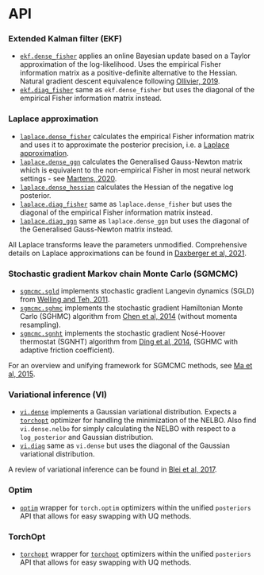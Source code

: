 # API

### Extended Kalman filter (EKF)
- [`ekf.dense_fisher`](ekf/dense_fisher.md) applies an online Bayesian update based 
on a Taylor approximation of the log-likelihood. Uses the empirical Fisher
information matrix as a positive-definite alternative to the Hessian.
Natural gradient descent equivalence following [Ollivier, 2019](https://arxiv.org/abs/1703.00209).
- [`ekf.diag_fisher`](ekf/diag_fisher.md) same as `ekf.dense_fisher` but
uses the diagonal of the empirical Fisher information matrix instead.

### Laplace approximation
- [`laplace.dense_fisher`](laplace/dense_fisher.md) calculates the empirical Fisher
information matrix and uses it to approximate the posterior precision, i.e. a [Laplace
approximation](https://arxiv.org/abs/2106.14806).
- [`laplace.dense_ggn`](laplace/dense_ggn.md) calculates the Generalised
Gauss-Newton matrix which is equivalent to the non-empirical Fisher in most
neural network settings - see [Martens, 2020](https://jmlr.org/papers/volume21/17-678/17-678.pdf).
- [`laplace.dense_hessian`](laplace/dense_hessian.md) calculates the Hessian of the negative
log posterior.
- [`laplace.diag_fisher`](laplace/diag_fisher.md) same as `laplace.dense_fisher` but
uses the diagonal of the empirical Fisher information matrix instead.
- [`laplace.diag_ggn`](laplace/diag_ggn.md) same as `laplace.dense_ggn` but
uses the diagonal of the Generalised Gauss-Newton matrix instead.

All Laplace transforms leave the parameters unmodified. Comprehensive details on Laplace approximations can be found in [Daxberger et al, 2021](https://arxiv.org/abs/2106.14806).


### Stochastic gradient Markov chain Monte Carlo (SGMCMC)
- [`sgmcmc.sgld`](sgmcmc/sgld.md) implements stochastic gradient Langevin dynamics
(SGLD) from [Welling and Teh, 2011](https://www.stats.ox.ac.uk/~teh/research/compstats/WelTeh2011a.pdf).
- [`sgmcmc.sghmc`](sgmcmc/sghmc.md) implements the stochastic gradient Hamiltonian
Monte Carlo (SGHMC) algorithm from [Chen et al, 2014](https://arxiv.org/abs/1402.4102)
(without momenta resampling).
- [`sgmcmc.sgnht`](sgmcmc/sgnht.md) implements the stochastic gradient Nosé-Hoover
thermostat (SGNHT) algorithm from [Ding et al, 2014](https://proceedings.neurips.cc/paper/2014/file/21fe5b8ba755eeaece7a450849876228-Paper.pdf),
(SGHMC with adaptive friction coefficient).

For an overview and unifying framework for SGMCMC methods, see [Ma et al, 2015](https://arxiv.org/abs/1506.04696).


### Variational inference (VI)
- [`vi.dense`](vi/dense.md) implements a Gaussian variational distribution.
Expects a [`torchopt`](https://github.com/metaopt/torchopt) optimizer for handling the
minimization of the NELBO. Also find `vi.dense.nelbo` for simply calculating the NELBO 
with respect to a `log_posterior` and Gaussian distribution.
- [`vi.diag`](vi/diag.md) same as `vi.dense` but uses the diagonal of the Gaussian
variational distribution.

A review of variational inference can be found in [Blei et al, 2017](https://arxiv.org/abs/1601.00670).


### Optim
- [`optim`](optim.md) wrapper for `torch.optim` optimizers within the unified `posteriors` 
API that allows for easy swapping with UQ methods.

### TorchOpt
- [`torchopt`](torchopt.md) wrapper for [`torchopt`](https://github.com/metaopt/torchopt)
optimizers within the unified `posteriors` API that allows for easy swapping with UQ
methods.

